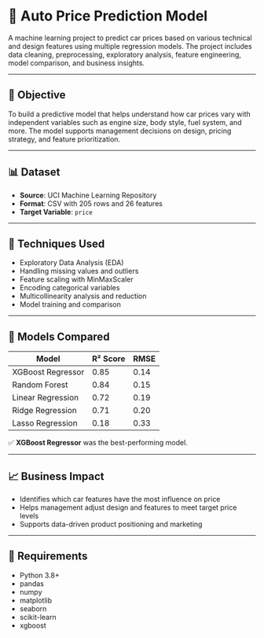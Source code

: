 # 🚗 Auto Price Prediction Model

A machine learning project to predict car prices based on various technical and design features using multiple regression models. The project includes data cleaning, preprocessing, exploratory analysis, feature engineering, model comparison, and business insights.

---

## 🎯 Objective

To build a predictive model that helps understand how car prices vary with independent variables such as engine size, body style, fuel system, and more. The model supports management decisions on design, pricing strategy, and feature prioritization.

---

## 📊 Dataset

- **Source**: UCI Machine Learning Repository  
- **Format**: CSV with 205 rows and 26 features  
- **Target Variable**: `price`

---

## 🧪 Techniques Used

- Exploratory Data Analysis (EDA)
- Handling missing values and outliers
- Feature scaling with MinMaxScaler
- Encoding categorical variables
- Multicollinearity analysis and reduction
- Model training and comparison

---

## 🤖 Models Compared

| Model               | R² Score | RMSE  |
|---------------------|----------|-------|
| XGBoost Regressor   | 0.85     | 0.14  |
| Random Forest       | 0.84     | 0.15  |
| Linear Regression   | 0.72     | 0.19  |
| Ridge Regression    | 0.71     | 0.20  |
| Lasso Regression    | 0.18     | 0.33  |

✅ **XGBoost Regressor** was the best-performing model.

---

## 📈 Business Impact

- Identifies which car features have the most influence on price
- Helps management adjust design and features to meet target price levels
- Supports data-driven product positioning and marketing

---

## 📌 Requirements

- Python 3.8+
- pandas
- numpy
- matplotlib
- seaborn
- scikit-learn
- xgboost


